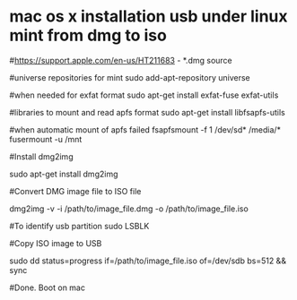 # mac os x installation usb under linux mint from dmg to iso
#https://support.apple.com/en-us/HT211683 - *.dmg source

#universe repositories for mint
sudo add-apt-repository universe

#when needed for exfat format
sudo apt-get install exfat-fuse exfat-utils

#libraries to mount and read apfs format
sudo apt-get install libfsapfs-utils

#when automatic mount of apfs failed
	fsapfsmount -f 1 /dev/sd* /media/*
	fusermount -u /mnt
	

#Install dmg2img

sudo apt-get install dmg2img

#Convert DMG image file to ISO file

dmg2img -v -i /path/to/image_file.dmg -o /path/to/image_file.iso

#To identify usb partition
sudo LSBLK

#Copy ISO image to USB

sudo dd status=progress if=/path/to/image_file.iso of=/dev/sdb bs=512 && sync

#Done. Boot on mac 
